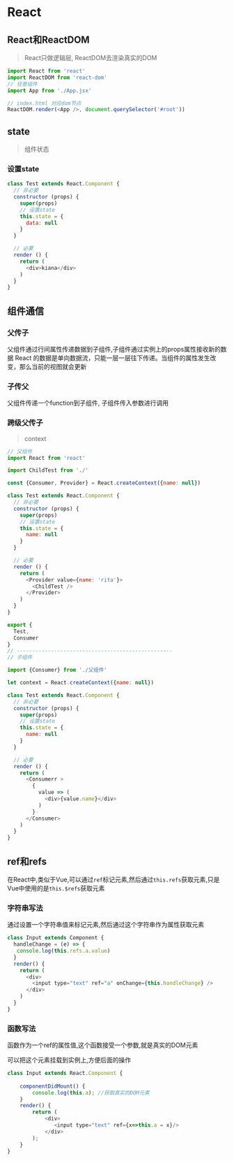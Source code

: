 # React

## React和ReactDOM
> React只做逻辑层, ReactDOM去渲染真实的DOM

```js 
import React from 'react'
import ReactDOM from 'react-dom'
// 任意组件
import App from './App.jsx'

// index.html 对应dom节点
ReactDOM.render(<App />, document.querySelector('#root'))

```

## state
> 组件状态

### 设置state
```js
class Test extends React.Component {
  // 非必要
  constructor (props) {
    super(props)
    // 设置state
    this.state = {
      data: null
    }
  }

  // 必要
  render () {
    return (
      <div>kiana</div>
    )
  }
}

```

## 组件通信

### 父传子
父组件通过行间属性传递数据到子组件,子组件通过实例上的props属性接收新的数据
React 的数据是单向数据流，只能一层一层往下传递。当组件的属性发生改变，那么当前的视图就会更新

### 子传父
父组件传递一个function到子组件, 子组件传入参数进行调用

### 跨级父传子
> context

```js
// 父组件
import React from 'react'

import ChildTest from './'

const {Consumer, Provider} = React.createContext({name: null})

class Test extends React.Component {
  // 非必要
  constructor (props) {
    super(props)
    // 设置state
    this.state = {
      name: null
    }
  }

  // 必要
  render () {
    return (
      <Provider value={name: 'rita'}>
        <ChildTest />
      </Provider>
    )
  }
}

export {
  Test,
  Consumer
}
// --------------------------------------------------
// 子组件

import {Consumer} from './父组件'

let context = React.createContext({name: null})

class Test extends React.Component {
  // 非必要
  constructor (props) {
    super(props)
    // 设置state
    this.state = {
      name: null
    }
  }

  // 必要
  render () {
    return (
      <Consumerr >
        {
          value => (
            <div>{value.name}</div>
          )
        }
      </Consumer>
    )
  }
}
```


## ref和refs
在React中,类似于Vue,可以通过```ref```标记元素,然后通过```this.refs```获取元素,只是Vue中使用的是```this.$refs```获取元素

### 字符串写法
通过设置一个字符串值来标记元素,然后通过这个字符串作为属性获取元素

```js
class Input extends Component {
  handleChange = (e) => {
   console.log(this.refs.a.value)
  }
  render() {
    return (
      <div>
        <input type="text" ref="a" onChange={this.handleChange} />
      </div>
    )
  }
}
```

### 函数写法
函数作为一个ref的属性值,这个函数接受一个参数,就是真实的DOM元素

可以把这个元素挂载到实例上,方便后面的操作

```js
class Input extends React.Component {
    
    componentDidMount() {
        console.log(this.a); //获取真实的DOM元素
    }
    render() {
        return (
            <div>
               <input type="text" ref={x=>this.a = x}/> 
            </div>
        );
    }
}
```